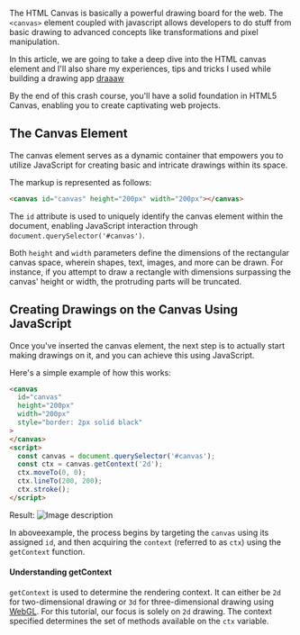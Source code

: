 The HTML Canvas is basically a powerful drawing board for the web. The `<canvas>` element coupled with javascript allows developers to do stuff from basic drawing to advanced concepts like transformations and pixel manipulation.

In this article, we are going to take a deep dive into the HTML canvas element and I'll also share my experiences, tips and tricks I used while building a drawing app [draaaw](draaaw.vercel.app)

By the end of this crash course, you'll have a solid foundation in HTML5 Canvas, enabling you to create captivating web projects.

## The Canvas Element

The canvas element serves as a dynamic container that empowers you to utilize JavaScript for creating basic and intricate drawings within its space.

The markup is represented as follows:

```html
<canvas id="canvas" height="200px" width="200px"></canvas>
```

The `id` attribute is used to uniquely identify the canvas element within the document, enabling JavaScript interaction through `document.querySelector('#canvas')`.

Both `height` and `width` parameters define the dimensions of the rectangular canvas space, wherein shapes, text, images, and more can be drawn. For instance, if you attempt to draw a rectangle with dimensions surpassing the canvas' height or width, the protruding parts will be truncated.

## Creating Drawings on the Canvas Using JavaScript

Once you've inserted the canvas element, the next step is to actually start making drawings on it, and you can achieve this using JavaScript.

Here's a simple example of how this works:

```html
<canvas
  id="canvas"
  height="200px"
  width="200px"
  style="border: 2px solid black"
>
</canvas>
<script>
  const canvas = document.querySelector('#canvas');
  const ctx = canvas.getContext('2d');
  ctx.moveTo(0, 0);
  ctx.lineTo(200, 200);
  ctx.stroke();
</script>
```

Result:
![Image description](https://dev-to-uploads.s3.amazonaws.com/uploads/articles/c2toy8g6mtlo7xiuv5ou.png)

In aboveexample, the process begins by targeting the `canvas` using its assigned `id`, and then acquiring the `context` (referred to as `ctx`) using the `getContext` function.

#### Understanding getContext

`getContext` is used to determine the rendering context. It can either be `2d` for two-dimensional drawing or `3d` for three-dimensional drawing using [WebGL](https://developer.mozilla.org/en-US/docs/Web/API/WebGL_API). For this tutorial, our focus is solely on `2d` drawing. The context specified determines the set of methods available on the `ctx` variable.
